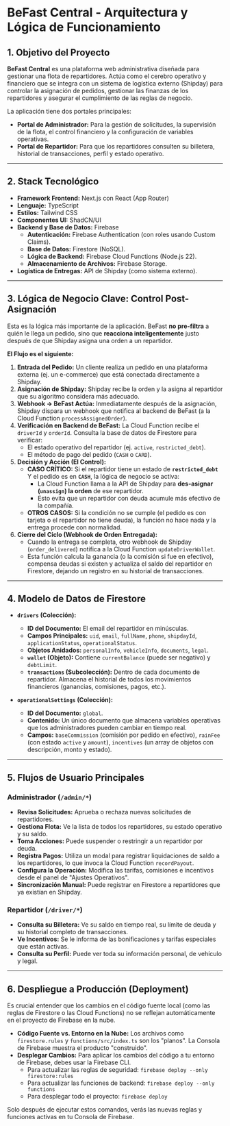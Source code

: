 # BeFast Central - Arquitectura y Lógica de Funcionamiento

## 1. Objetivo del Proyecto

**BeFast Central** es una plataforma web administrativa diseñada para gestionar una flota de repartidores. Actúa como el cerebro operativo y financiero que se integra con un sistema de logística externo (Shipday) para controlar la asignación de pedidos, gestionar las finanzas de los repartidores y asegurar el cumplimiento de las reglas de negocio.

La aplicación tiene dos portales principales:
*   **Portal de Administrador:** Para la gestión de solicitudes, la supervisión de la flota, el control financiero y la configuración de variables operativas.
*   **Portal de Repartidor:** Para que los repartidores consulten su billetera, historial de transacciones, perfil y estado operativo.

---

## 2. Stack Tecnológico

*   **Framework Frontend:** Next.js con React (App Router)
*   **Lenguaje:** TypeScript
*   **Estilos:** Tailwind CSS
*   **Componentes UI:** ShadCN/UI
*   **Backend y Base de Datos:** Firebase
    *   **Autenticación:** Firebase Authentication (con roles usando Custom Claims).
    *   **Base de Datos:** Firestore (NoSQL).
    *   **Lógica de Backend:** Firebase Cloud Functions (Node.js 22).
    *   **Almacenamiento de Archivos:** Firebase Storage.
*   **Logística de Entregas:** API de Shipday (como sistema externo).

---

## 3. Lógica de Negocio Clave: Control Post-Asignación

Esta es la lógica más importante de la aplicación. BeFast **no pre-filtra** a quién le llega un pedido, sino que **reacciona inteligentemente** justo después de que Shipday asigna una orden a un repartidor.

**El Flujo es el siguiente:**

1.  **Entrada del Pedido:** Un cliente realiza un pedido en una plataforma externa (ej. un e-commerce) que está conectada directamente a Shipday.
2.  **Asignación de Shipday:** Shipday recibe la orden y la asigna al repartidor que su algoritmo considera más adecuado.
3.  **Webhook -> BeFast Actúa:** Inmediatamente después de la asignación, Shipday dispara un webhook que notifica al backend de BeFast (a la Cloud Function `processAssignedOrder`).
4.  **Verificación en Backend de BeFast:** La Cloud Function recibe el `driverId` y `orderId`. Consulta la base de datos de Firestore para verificar:
    *   El estado operativo del repartidor (ej. `active`, `restricted_debt`).
    *   El método de pago del pedido (`CASH` o `CARD`).
5.  **Decisión y Acción (El Control):**
    *   **CASO CRÍTICO:** Si el repartidor tiene un estado de **`restricted_debt`** Y el pedido es en **`CASH`**, la lógica de negocio se activa:
        *   La Cloud Function llama a la API de Shipday para **des-asignar (`unassign`) la orden** de ese repartidor.
        *   Esto evita que un repartidor con deuda acumule más efectivo de la compañía.
    *   **OTROS CASOS:** Si la condición no se cumple (el pedido es con tarjeta o el repartidor no tiene deuda), la función no hace nada y la entrega procede con normalidad.
6.  **Cierre del Ciclo (Webhook de Orden Entregada):**
    *   Cuando la entrega se completa, otro webhook de Shipday (`order_delivered`) notifica a la Cloud Function `updateDriverWallet`.
    *   Esta función calcula la ganancia (o la comisión si fue en efectivo), compensa deudas si existen y actualiza el saldo del repartidor en Firestore, dejando un registro en su historial de transacciones.

---

## 4. Modelo de Datos de Firestore

*   **`drivers` (Colección):**
    *   **ID del Documento:** El email del repartidor en minúsculas.
    *   **Campos Principales:** `uid`, `email`, `fullName`, `phone`, `shipdayId`, `applicationStatus`, `operationalStatus`.
    *   **Objetos Anidados:** `personalInfo`, `vehicleInfo`, `documents`, `legal`.
    *   **`wallet` (Objeto):** Contiene `currentBalance` (puede ser negativo) y `debtLimit`.
    *   **`transactions` (Subcolección):** Dentro de cada documento de repartidor. Almacena el historial de todos los movimientos financieros (ganancias, comisiones, pagos, etc.).

*   **`operationalSettings` (Colección):**
    *   **ID del Documento:** `global`.
    *   **Contenido:** Un único documento que almacena variables operativas que los administradores pueden cambiar en tiempo real.
    *   **Campos:** `baseCommission` (comisión por pedido en efectivo), `rainFee` (con estado `active` y `amount`), `incentives` (un array de objetos con descripción, monto y estado).

---

## 5. Flujos de Usuario Principales

### Administrador (`/admin/*`)

*   **Revisa Solicitudes:** Aprueba o rechaza nuevas solicitudes de repartidores.
*   **Gestiona Flota:** Ve la lista de todos los repartidores, su estado operativo y su saldo.
*   **Toma Acciones:** Puede suspender o restringir a un repartidor por deuda.
*   **Registra Pagos:** Utiliza un modal para registrar liquidaciones de saldo a los repartidores, lo que invoca la Cloud Function `recordPayout`.
*   **Configura la Operación:** Modifica las tarifas, comisiones e incentivos desde el panel de "Ajustes Operativos".
*   **Sincronización Manual:** Puede registrar en Firestore a repartidores que ya existían en Shipday.

### Repartidor (`/driver/*`)

*   **Consulta su Billetera:** Ve su saldo en tiempo real, su límite de deuda y su historial completo de transacciones.
*   **Ve Incentivos:** Se le informa de las bonificaciones y tarifas especiales que están activas.
*   **Consulta su Perfil:** Puede ver toda su información personal, de vehículo y legal.

---

## 6. Despliegue a Producción (Deployment)

Es crucial entender que los cambios en el código fuente local (como las reglas de Firestore o las Cloud Functions) no se reflejan automáticamente en el proyecto de Firebase en la nube.

*   **Código Fuente vs. Entorno en la Nube:** Los archivos como `firestore.rules` y `functions/src/index.ts` son los "planos". La Consola de Firebase muestra el producto "construido".
*   **Desplegar Cambios:** Para aplicar los cambios del código a tu entorno de Firebase, debes usar la Firebase CLI.
    *   Para actualizar las reglas de seguridad: `firebase deploy --only firestore:rules`
    *   Para actualizar las funciones de backend: `firebase deploy --only functions`
    *   Para desplegar todo el proyecto: `firebase deploy`

Solo después de ejecutar estos comandos, verás las nuevas reglas y funciones activas en tu Consola de Firebase.